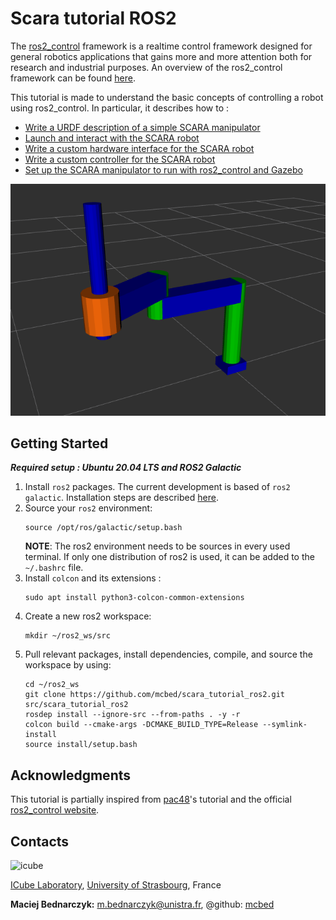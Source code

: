 # Scara tutorial ROS2
The [ros2_control](https://control.ros.org) framework is a realtime control framework designed for general robotics applications that gains more and more attention both for research and industrial purposes. An overview of the ros2_control framework can be found [here](resources/r2c_overview.md).

This tutorial is made to understand the basic concepts of controlling a robot using ros2_control. In particular, it describes how to :
- [Write a URDF description of a simple SCARA manipulator](resources/urdf_tutorial.md)
- [Launch and interact with the SCARA robot](resources/launch_tutorial.md) 
- [Write a custom hardware interface for the SCARA robot](resources/hardware_tutorial.md)
- [Write a custom controller for the SCARA robot](resources/controller_tutorial.md)
- [Set up the SCARA manipulator to run with ros2_control and Gazebo](resources/gazebo_tutorial.md)

![scara model](resources/scara_model.png)

## Getting Started
***Required setup : Ubuntu 20.04 LTS and ROS2 Galactic***

1.  Install `ros2` packages. The current development is based of `ros2 galactic`. Installation steps are described [here](https://docs.ros.org/en/galactic/Installation.html).
2. Source your `ros2` environment:
    ```shell
    source /opt/ros/galactic/setup.bash
    ```
    **NOTE**: The ros2 environment needs to be sources in every used terminal. If only one distribution of ros2 is used, it can be added to the `~/.bashrc` file.
3. Install `colcon` and its extensions :
    ```shell
    sudo apt install python3-colcon-common-extensions
     ```
3. Create a new ros2 workspace:
    ```shell
    mkdir ~/ros2_ws/src
    ```
4. Pull relevant packages, install dependencies, compile, and source the workspace by using:
    ```shell
    cd ~/ros2_ws
    git clone https://github.com/mcbed/scara_tutorial_ros2.git src/scara_tutorial_ros2
    rosdep install --ignore-src --from-paths . -y -r
    colcon build --cmake-args -DCMAKE_BUILD_TYPE=Release --symlink-install
    source install/setup.bash
    ```

## Acknowledgments 
This tutorial is partially inspired from [pac48](https://github.com/pac48/ros2_control_demos/tree/full-example-tutorial)'s tutorial and the official [ros2_control website](https://control.ros.org).

## Contacts ##
![icube](https://icube.unistra.fr/fileadmin/templates/DUN/icube/images/logo.png)

[ICube Laboratory](https://icube.unistra.fr), [University of Strasbourg](https://www.unistra.fr/), France

__Maciej Bednarczyk:__ [m.bednarczyk@unistra.fr](mailto:m.bednarczyk@unistra.fr), @github: [mcbed](mailto:macbednarczyk@gmail.com)